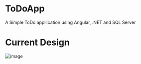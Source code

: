 # ToDoApp
 A Simple ToDo appllication using Angular, .NET and SQL Server  

# Current Design
![image](https://user-images.githubusercontent.com/40080579/186585150-9f067782-8aea-44d2-99d4-40737c52d13a.png)
